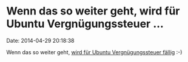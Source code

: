 Wenn das so weiter geht, wird für Ubuntu Vergnügungssteuer \...
===============================================================

Date: 2014-04-29 20:18:38

Wenn das so weiter geht, [wird für Ubuntu Vergnügungssteuer
fällig](https://bugs.launchpad.net/ubuntu/+source/unity/+bug/1313885/comments/4)
:-)
